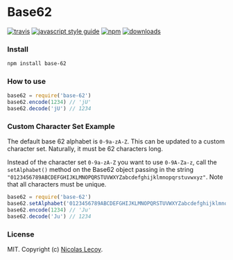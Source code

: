 # Base62
[![travis][travis-image]][travis-url] [![javascript style guide][standard-image]][standard-url] [![npm][npm-image]][npm-url] [![downloads][downloads-image]][downloads-url]

[travis-image]: https://travis-ci.org/Pr0lexic/base-62.svg
[travis-url]: https://travis-ci.org/Pr0lexic/base-62
[npm-image]: https://img.shields.io/npm/v/base-62.svg
[npm-url]: https://npmjs.org/package/base-62
[downloads-image]: https://img.shields.io/npm/dm/base-62.svg
[downloads-url]: https://npmjs.org/package/base-62
[standard-image]: https://img.shields.io/badge/code_style-standard-brightgreen.svg
[standard-url]: https://standardjs.com

### Install 

```bash
npm install base-62
```

### How to use
```javascript
base62 = require('base-62')
base62.encode(1234) // 'jU'
base62.decode('jU') // 1234
```

### Custom Character Set Example

The default base 62 alphabet is `0-9a-zA-Z`. This can be updated to a custom character set. Naturally, it must be 62 characters long.

Instead of the character set `0-9a-zA-Z` you want to use `0-9A-Za-z`, call the `setAlphabet()` method on the Base62 object passing in the string `"0123456789ABCDEFGHIJKLMNOPQRSTUVWXYZabcdefghijklmnopqrstuvwxyz"`. Note that all characters must be unique.
```javascript
base62 = require('base-62')
base62.setAlphabet('0123456789ABCDEFGHIJKLMNOPQRSTUVWXYZabcdefghijklmnopqrstuvwxyz')
base62.encode(1234) // 'Ju'
base62.decode('Ju') // 1234
```

### License

MIT. Copyright (c) [Nicolas Lecoy](http://www.nicolas-lecoy.com).
